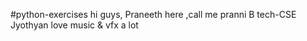 #python-exercises
hi guys,
Praneeth here ,call me pranni 
B tech-CSE 
Jyothyan
love music & vfx a lot
